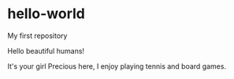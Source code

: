 # hello-world
My first repository

Hello beautiful humans!

It's your girl Precious here, I enjoy playing tennis and board games. 

